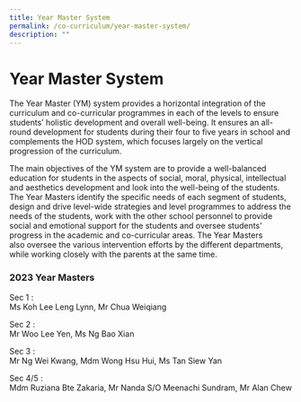 ```yaml
---
title: Year Master System
permalink: /co-curriculum/year-master-system/
description: ""
---
```

# **Year Master System**

The Year Master (YM) system provides a horizontal integration of the curriculum and co-curricular programmes in each of the levels to ensure students’ holistic development and overall well-being. It ensures an all-round development for students during their four to five years in school and complements the HOD system, which focuses largely on the vertical progression of the curriculum. 

The main objectives of the YM system are to provide a well-balanced education for students in the aspects of social, moral, physical, intellectual and aesthetics development and look into the well-being of the students. The Year Masters identify the specific needs of each segment of students, design and drive level-wide strategies and level programmes to address the needs of the students, work with the other school personnel to provide social and emotional support for the students and oversee students' progress in the academic and co-curricular areas. The Year Masters also oversee the various intervention efforts by the different departments, while working closely with the parents at the same time.



### 2023 Year Masters

Sec 1 :    
Ms Koh Lee Leng Lynn, Mr Chua Weiqiang 

Sec 2 :     
Mr Woo Lee Yen, Ms Ng Bao Xian

Sec 3 :     
Mr Ng Wei Kwang, Mdm Wong Hsu Hui, Ms Tan Siew Yan 

Sec 4/5 :    
Mdm Ruziana Bte Zakaria, Mr Nanda S/O Meenachi Sundram, Mr Alan Chew 


